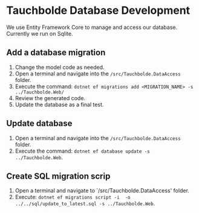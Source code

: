 # Tauchbolde Database Development

We use Entity Framework Core to manage and access our database. Currently we run on Sqlite.

## Add a database migration

1. Change the model code as needed.
1. Open a terminal and navigate into the `/src/Tauchbolde.DataAccess` folder.
1. Execute the command: `dotnet ef migrations add <MIGRATION_NAME> -s ../Tauchbolde.Web/`
1. Review the generated code.
1. Update the database as a final test.

## Update database

1. Open a terminal and navigate into the `/src/Tauchbolde.DataAccess` folder.
1. Execute the command: `dotnet ef database update -s ../Tauchbolde.Web`.

## Create SQL migration scrip

1. Open a terminal and navigate to `/src/Tauchbolde.DataAccess' folder.
1. Execute: `dotnet ef migrations script -i  -o ../../sql/update_to_latest.sql -s ../Tauchbolde.Web`.
